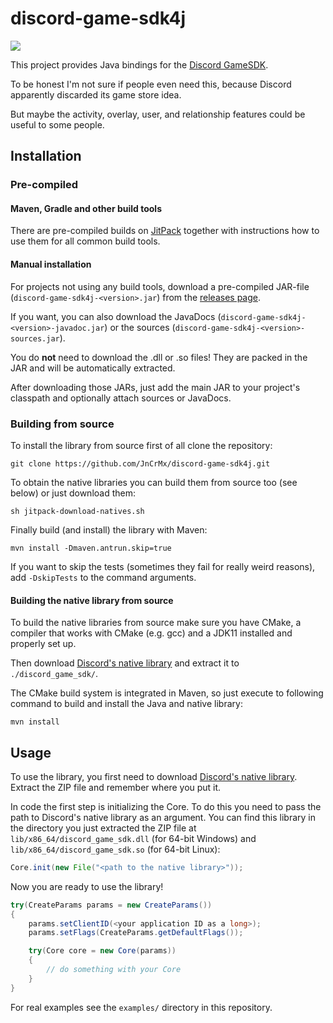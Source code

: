 # discord-game-sdk4j

[![](https://jitpack.io/v/JnCrMx/discord-game-sdk4j.svg)](https://jitpack.io/#JnCrMx/discord-game-sdk4j)

This project provides Java bindings for the
[Discord GameSDK](https://discordapp.com/developers/docs/game-sdk/sdk-starter-guide).

To be honest I'm not sure if people even need this, because Discord apparently discarded its game store idea.

But maybe the activity, overlay, user, and relationship features could be useful to some people.

## Installation 

### Pre-compiled

#### Maven, Gradle and other build tools

There are pre-compiled builds on [JitPack](https://jitpack.io/#JnCrMx/discord-game-sdk4j)
together with instructions how to use them for all common build tools.

#### Manual installation

For projects not using any build tools, download a pre-compiled JAR-file (``discord-game-sdk4j-<version>.jar``)
from the [releases page](https://github.com/JnCrMx/discord-game-sdk4j/releases).

If you want, you can also download the JavaDocs (``discord-game-sdk4j-<version>-javadoc.jar``) or
the sources (``discord-game-sdk4j-<version>-sources.jar``).

You do **not** need to download the .dll or .so files! They are packed in the JAR and will be automatically extracted.

After downloading those JARs, just add the main JAR to your project's classpath and optionally
attach sources or JavaDocs.

### Building from source

To install the library from source first of all clone the repository:
```shell script
git clone https://github.com/JnCrMx/discord-game-sdk4j.git
```
To obtain the native libraries you can build them from source too (see below) or just download them:
````shell script
sh jitpack-download-natives.sh
````

Finally build (and install) the library with Maven:
````shell script
mvn install -Dmaven.antrun.skip=true
````

If you want to skip the tests (sometimes they fail for really weird reasons), add ``-DskipTests`` to the command arguments.

#### Building the native library from source

To build the native libraries from source make sure you have CMake, a compiler that works with CMake (e.g. gcc)
and a JDK11 installed and properly set up.

Then download [Discord's native library](https://dl-game-sdk.discordapp.net/latest/discord_game_sdk.zip)
and extract it to ``./discord_game_sdk/``.

The CMake build system is integrated in Maven, so just execute to following command to
build and install the Java and native library:

```shell script
mvn install
```

## Usage

To use the library, you first need to download [Discord's native library](https://dl-game-sdk.discordapp.net/latest/discord_game_sdk.zip).
Extract the ZIP file and remember where you put it.

In code the first step is initializing the Core. To do this you need to pass the path to Discord's native library as an argument.
You can find this library in the directory you just extracted the ZIP file at ``lib/x86_64/discord_game_sdk.dll`` (for 64-bit Windows)
and ``lib/x86_64/discord_game_sdk.so`` (for 64-bit Linux):

```java
Core.init(new File("<path to the native library>"));
```

Now you are ready to use the library!

````java
try(CreateParams params = new CreateParams())
{
    params.setClientID(<your application ID as a long>);
    params.setFlags(CreateParams.getDefaultFlags());

    try(Core core = new Core(params))
    {
        // do something with your Core
    }
}
````

For real examples see the ``examples/`` directory in this repository.